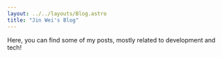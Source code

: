 ```yaml
---
layout: ../../layouts/Blog.astro
title: "Jin Wei's Blog"
---
```


Here, you can find some of my posts, mostly related to development and tech!
